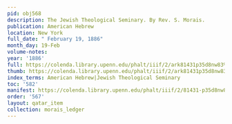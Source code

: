 ```yaml
---
pid: obj568
description: The Jewish Theological Seminary. By Rev. S. Morais.
publication: American Hebrew
location: New York
full_date: " February 19, 1886"
month_day: 19-Feb
volume-notes:
year: '1886'
full: https://colenda.library.upenn.edu/phalt/iiif/2/ark81431p35d8nw83%2FSHA256E-s8323621--53d6a77690ff7495f35a4c41b0de642166cd76b42a6331ea2608436073e037b9.jpeg/full/3500,/0/default.jpg
thumb: https://colenda.library.upenn.edu/phalt/iiif/2/ark81431p35d8nw83%2FSHA256E-s8323621--53d6a77690ff7495f35a4c41b0de642166cd76b42a6331ea2608436073e037b9.jpeg/full/!200,200/0/default.jpg
index_terms: American Hebrew|Jewish Theological Seminary
toc: '582'
manifest: https://colenda.library.upenn.edu/phalt/iiif/2/81431-p35d8nw83/manifest
order: '567'
layout: qatar_item
collection: morais_ledger
---
```

